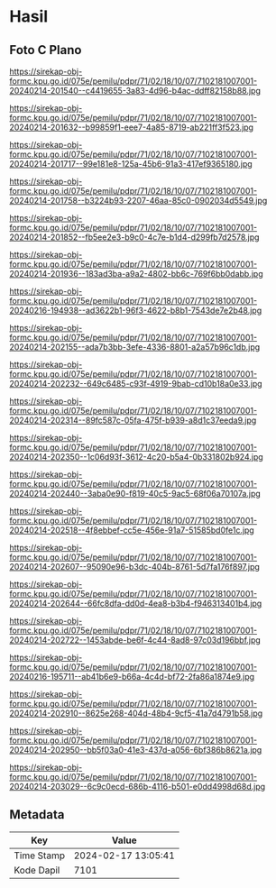# Hasil

## Foto C Plano

https://sirekap-obj-formc.kpu.go.id/075e/pemilu/pdpr/71/02/18/10/07/7102181007001-20240214-201540--c4419655-3a83-4d96-b4ac-ddff82158b88.jpg

https://sirekap-obj-formc.kpu.go.id/075e/pemilu/pdpr/71/02/18/10/07/7102181007001-20240214-201632--b99859f1-eee7-4a85-8719-ab221ff3f523.jpg

https://sirekap-obj-formc.kpu.go.id/075e/pemilu/pdpr/71/02/18/10/07/7102181007001-20240214-201717--99e181e8-125a-45b6-91a3-417ef9365180.jpg

https://sirekap-obj-formc.kpu.go.id/075e/pemilu/pdpr/71/02/18/10/07/7102181007001-20240214-201758--b3224b93-2207-46aa-85c0-0902034d5549.jpg

https://sirekap-obj-formc.kpu.go.id/075e/pemilu/pdpr/71/02/18/10/07/7102181007001-20240214-201852--fb5ee2e3-b9c0-4c7e-b1d4-d299fb7d2578.jpg

https://sirekap-obj-formc.kpu.go.id/075e/pemilu/pdpr/71/02/18/10/07/7102181007001-20240214-201936--183ad3ba-a9a2-4802-bb6c-769f6bb0dabb.jpg

https://sirekap-obj-formc.kpu.go.id/075e/pemilu/pdpr/71/02/18/10/07/7102181007001-20240216-194938--ad3622b1-96f3-4622-b8b1-7543de7e2b48.jpg

https://sirekap-obj-formc.kpu.go.id/075e/pemilu/pdpr/71/02/18/10/07/7102181007001-20240214-202155--ada7b3bb-3efe-4336-8801-a2a57b96c1db.jpg

https://sirekap-obj-formc.kpu.go.id/075e/pemilu/pdpr/71/02/18/10/07/7102181007001-20240214-202232--649c6485-c93f-4919-9bab-cd10b18a0e33.jpg

https://sirekap-obj-formc.kpu.go.id/075e/pemilu/pdpr/71/02/18/10/07/7102181007001-20240214-202314--89fc587c-05fa-475f-b939-a8d1c37eeda9.jpg

https://sirekap-obj-formc.kpu.go.id/075e/pemilu/pdpr/71/02/18/10/07/7102181007001-20240214-202350--1c06d93f-3612-4c20-b5a4-0b331802b924.jpg

https://sirekap-obj-formc.kpu.go.id/075e/pemilu/pdpr/71/02/18/10/07/7102181007001-20240214-202440--3aba0e90-f819-40c5-9ac5-68f06a70107a.jpg

https://sirekap-obj-formc.kpu.go.id/075e/pemilu/pdpr/71/02/18/10/07/7102181007001-20240214-202518--4f8ebbef-cc5e-456e-91a7-51585bd0fe1c.jpg

https://sirekap-obj-formc.kpu.go.id/075e/pemilu/pdpr/71/02/18/10/07/7102181007001-20240214-202607--95090e96-b3dc-404b-8761-5d7fa176f897.jpg

https://sirekap-obj-formc.kpu.go.id/075e/pemilu/pdpr/71/02/18/10/07/7102181007001-20240214-202644--66fc8dfa-dd0d-4ea8-b3b4-f946313401b4.jpg

https://sirekap-obj-formc.kpu.go.id/075e/pemilu/pdpr/71/02/18/10/07/7102181007001-20240214-202722--1453abde-be6f-4c44-8ad8-97c03d196bbf.jpg

https://sirekap-obj-formc.kpu.go.id/075e/pemilu/pdpr/71/02/18/10/07/7102181007001-20240216-195711--ab41b6e9-b66a-4c4d-bf72-2fa86a1874e9.jpg

https://sirekap-obj-formc.kpu.go.id/075e/pemilu/pdpr/71/02/18/10/07/7102181007001-20240214-202910--8625e268-404d-48b4-9cf5-41a7d4791b58.jpg

https://sirekap-obj-formc.kpu.go.id/075e/pemilu/pdpr/71/02/18/10/07/7102181007001-20240214-202950--bb5f03a0-41e3-437d-a056-6bf386b8621a.jpg

https://sirekap-obj-formc.kpu.go.id/075e/pemilu/pdpr/71/02/18/10/07/7102181007001-20240214-203029--6c9c0ecd-686b-4116-b501-e0dd4998d68d.jpg


## Metadata

| Key        | Value               |
| ---------- | ------------------- |
| Time Stamp | 2024-02-17 13:05:41 |
| Kode Dapil | 7101                |



